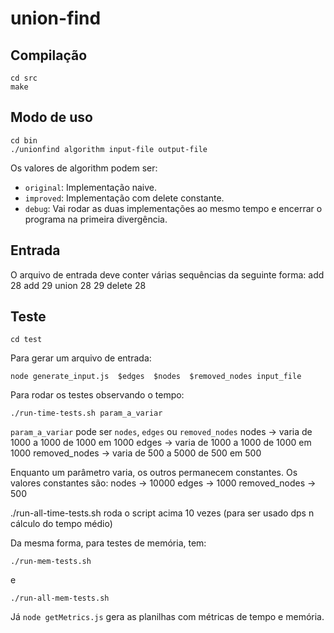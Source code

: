 # union-find
##  Compilação

    cd src
    make
## Modo de uso

    cd bin
    ./unionfind algorithm input-file output-file
Os valores de algorithm podem ser:

 - `original`: Implementação naive.
 - `improved`: Implementação com delete constante.
 - `debug`: Vai rodar as duas implementações ao mesmo tempo e encerrar o programa na primeira divergência. 

## Entrada
O arquivo de entrada deve conter várias sequências da seguinte forma:
add
28
add
29
union
28 29
delete
28
## Teste

    cd test

Para gerar um arquivo de entrada:

    node generate_input.js  $edges  $nodes  $removed_nodes input_file
Para rodar os testes observando o tempo:

    ./run-time-tests.sh param_a_variar

`param_a_variar` pode ser `nodes`, `edges` ou `removed_nodes`
nodes -> varia de 1000 a 1000 de 1000 em 1000
edges -> varia de 1000 a 1000 de 1000 em 1000
removed_nodes -> varia de 500 a 5000 de 500 em 500

Enquanto um parâmetro varia, os outros permanecem constantes. Os valores constantes são:
nodes -> 10000
edges -> 1000
removed_nodes -> 500

./run-all-time-tests.sh roda o script acima 10 vezes (para ser usado dps n cálculo do tempo médio)

Da mesma forma, para testes de memória, tem:

    ./run-mem-tests.sh

e

    ./run-all-mem-tests.sh
 Já `node getMetrics.js` gera as planilhas com métricas de tempo e memória.